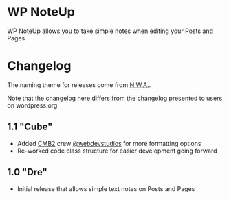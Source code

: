 # WP NoteUp

WP NoteUp allows you to take simple notes when editing your Posts and Pages.

# Changelog

The naming theme for releases come from [N.W.A.](https://en.wikipedia.org/wiki/N.W.A).

Note that the changelog here differs from the changelog presented to users on wordpress.org.

## 1.1 "Cube"

- Added [CMB2](https://github.com/WebDevStudios/CMB2) crew [@webdevstudios](http://webdevstudios.com) for more formatting options
- Re-worked code class structure for easier development going forward

## 1.0 "Dre"

- Initial release that allows simple text notes on Posts and Pages

